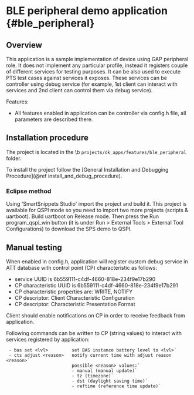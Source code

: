 BLE peripheral demo application {#ble_peripheral}
===============================

## Overview

This application is a sample implementation of device using GAP peripheral
role. It does not implement any particular profile, instead it registers
couple of different services for testing purposes. It can be also used to
execute PTS test cases against services it exposes. These services can be
controller using debug service (for example, 1st client can interact with
services and 2nd client can control them via debug service).

Features:

- All features enabled in application can be controller via config.h file, all
  parameters are described there.

## Installation procedure

The project is located in the \b `projects/dk_apps/features/ble_peripheral` folder.

To install the project follow the [General Installation and Debugging Procedure](@ref install_and_debug_procedure).

### Eclipse method

Using 'SmartSnippets Studio' import the project and build it.
This project is available for QSPI mode so you need to import two more projects (scripts & uartboot).
Build uartboot on Release mode. Then press the Run program_qspi_win button
(it is under Run > External Tools > External Tool Configurations) to download the SPS demo to QSPI.

## Manual testing

When enabled in config.h, application will register custom debug service
in ATT database with control point (CP) characteristic as follows:
- service UUID is 6b559111-c4df-4660-818e-234f9e17b290
- CP characteristic UUID is 6b559111-c4df-4660-818e-234f9e17b291
- CP characteristic properties are: WRITE, NOTIFY
- CP descriptor: Client Characteristic Configuration
- CP descriptor: Characteristic Presentation Format

Client should enable notifications on CP in order to receive feedback from
application.

Following commands can be written to CP (string values) to interact with
services registered by application:


~~~{.c}
 - bas set <lvl>         set BAS instance battery level to <lvl>`
 - cts adjust <reason>   notify current time with adjust reason <reason>`
                         possible <reason> values:`
                         - manual (manual update)`
                         - tz (timezone)`
                         - dst (daylight saving time)`
                         - reftime (reference time update)`
~~~
